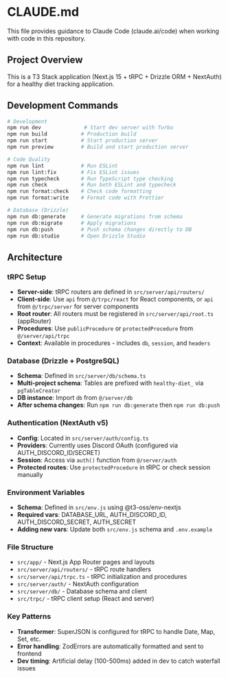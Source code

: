 # CLAUDE.md

This file provides guidance to Claude Code (claude.ai/code) when working with code in this repository.

## Project Overview

This is a T3 Stack application (Next.js 15 + tRPC + Drizzle ORM + NextAuth) for a healthy diet tracking application.

## Development Commands

```bash
# Development
npm run dev              # Start dev server with Turbo
npm run build           # Production build
npm run start           # Start production server
npm run preview         # Build and start production server

# Code Quality
npm run lint            # Run ESLint
npm run lint:fix        # Fix ESLint issues
npm run typecheck       # Run TypeScript type checking
npm run check           # Run both ESLint and typecheck
npm run format:check    # Check code formatting
npm run format:write    # Format code with Prettier

# Database (Drizzle)
npm run db:generate     # Generate migrations from schema
npm run db:migrate      # Apply migrations
npm run db:push         # Push schema changes directly to DB
npm run db:studio       # Open Drizzle Studio
```

## Architecture

### tRPC Setup

- **Server-side**: tRPC routers are defined in `src/server/api/routers/`
- **Client-side**: Use `api` from `@/trpc/react` for React components, or `api` from `@/trpc/server` for server components
- **Root router**: All routers must be registered in `src/server/api/root.ts` (appRouter)
- **Procedures**: Use `publicProcedure` or `protectedProcedure` from `@/server/api/trpc`
- **Context**: Available in procedures - includes `db`, `session`, and `headers`

### Database (Drizzle + PostgreSQL)

- **Schema**: Defined in `src/server/db/schema.ts`
- **Multi-project schema**: Tables are prefixed with `healthy-diet_` via `pgTableCreator`
- **DB instance**: Import `db` from `@/server/db`
- **After schema changes**: Run `npm run db:generate` then `npm run db:push`

### Authentication (NextAuth v5)

- **Config**: Located in `src/server/auth/config.ts`
- **Providers**: Currently uses Discord OAuth (configured via AUTH_DISCORD_ID/SECRET)
- **Session**: Access via `auth()` function from `@/server/auth`
- **Protected routes**: Use `protectedProcedure` in tRPC or check session manually

### Environment Variables

- **Schema**: Defined in `src/env.js` using @t3-oss/env-nextjs
- **Required vars**: DATABASE_URL, AUTH_DISCORD_ID, AUTH_DISCORD_SECRET, AUTH_SECRET
- **Adding new vars**: Update both `src/env.js` schema and `.env.example`

### File Structure

- `src/app/` - Next.js App Router pages and layouts
- `src/server/api/routers/` - tRPC route handlers
- `src/server/api/trpc.ts` - tRPC initialization and procedures
- `src/server/auth/` - NextAuth configuration
- `src/server/db/` - Database schema and client
- `src/trpc/` - tRPC client setup (React and server)

### Key Patterns

- **Transformer**: SuperJSON is configured for tRPC to handle Date, Map, Set, etc.
- **Error handling**: ZodErrors are automatically formatted and sent to frontend
- **Dev timing**: Artificial delay (100-500ms) added in dev to catch waterfall issues
